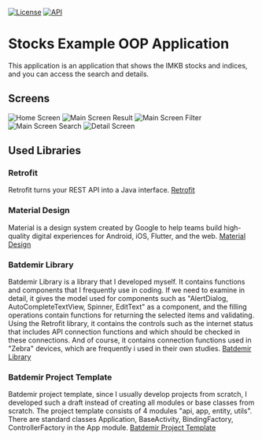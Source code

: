 [![License](https://img.shields.io/badge/License-Apache%202.0-blue.svg)](https://opensource.org/licenses/Apache-2.0)
[![API](https://img.shields.io/badge/API-26%2B-red.svg?style=flat)](https://android-arsenal.com/api?level=26)
# Stocks Example OOP Application
This application is an application that shows the IMKB stocks and indices, and you can access the 
search and details.
## Screens
![Home Screen](/screens/Screenshot_20200823-180829_StocksExampleOOP.jpg) 
![Main Screen Result](/screens/Screenshot_20200823-180836_StocksExampleOOP.jpg)
![Main Screen Filter](/screens/Screenshot_20200823-180841_StocksExampleOOP.jpg)
![Main Screen Search](/screens/Screenshot_20200823-180940_StocksExampleOOP.jpg) 
![Detail Screen](/screens/Screenshot_20200823-180950_StocksExampleOOP.jpg)
## Used Libraries
### Retrofit
Retrofit turns your REST API into a Java interface.
[Retrofit](https://square.github.io/retrofit/)
### Material Design
Material is a design system created by Google to help teams build high-quality digital experiences 
for Android, iOS, Flutter, and the web.
[Material Design](https://material.io/)
### Batdemir Library
Batdemir Library is a library that I developed myself. It contains functions and components that I 
frequently use in coding. If we need to examine in detail, it gives the model used for components 
such as "AlertDialog, AutoCompleteTextView, Spinner, EditText" as a component, and the filling 
operations contain functions for returning the selected items and validating. Using the Retrofit 
library, it contains the controls such as the internet status that includes API connection functions 
and which should be checked in these connections. And of course, it contains connection functions 
used in "Zebra" devices, which are frequently i used in their own studies.
[Batdemir Library](https://github.com/batdemirorg/android.batdemir.library)
### Batdemir Project Template
Batdemir project template, since I usually develop projects from scratch, I developed such a draft 
instead of creating all modules or base classes from scratch. The project template consists of 4 
modules "api, app, entity, utils". There are standard classes Application, BaseActivity, 
BindingFactory, ControllerFactory in the App module.
[Batdemir Project Template](https://github.com/batdemirorg/android.batdemir.template.project)
